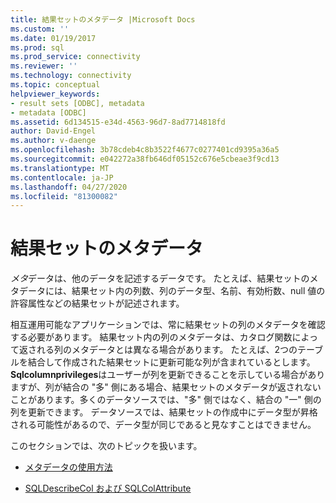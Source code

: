 ```yaml
---
title: 結果セットのメタデータ |Microsoft Docs
ms.custom: ''
ms.date: 01/19/2017
ms.prod: sql
ms.prod_service: connectivity
ms.reviewer: ''
ms.technology: connectivity
ms.topic: conceptual
helpviewer_keywords:
- result sets [ODBC], metadata
- metadata [ODBC]
ms.assetid: 6d134515-e34d-4563-96d7-8ad7714818fd
author: David-Engel
ms.author: v-daenge
ms.openlocfilehash: 3b78cdeb4c8b3522f4677c0277401cd9395a36a5
ms.sourcegitcommit: e042272a38fb646df05152c676e5cbeae3f9cd13
ms.translationtype: MT
ms.contentlocale: ja-JP
ms.lasthandoff: 04/27/2020
ms.locfileid: "81300082"
---
```

# <a name="result-set-metadata"></a>結果セットのメタデータ
*メタ*データは、他のデータを記述するデータです。 たとえば、結果セットのメタデータには、結果セット内の列数、列のデータ型、名前、有効桁数、null 値の許容属性などの結果セットが記述されます。  
  
 相互運用可能なアプリケーションでは、常に結果セットの列のメタデータを確認する必要があります。 結果セット内の列のメタデータは、カタログ関数によって返される列のメタデータとは異なる場合があります。 たとえば、2つのテーブルを結合して作成された結果セットに更新可能な列が含まれているとします。 **Sqlcolumnprivileges**はユーザーが列を更新できることを示している場合がありますが、列が結合の "多" 側にある場合、結果セットのメタデータが返されないことがあります。多くのデータソースでは、"多" 側ではなく、結合の "一" 側の列を更新できます。 データソースでは、結果セットの作成中にデータ型が昇格される可能性があるので、データ型が同じであると見なすことはできません。  
  
 このセクションでは、次のトピックを扱います。  
  
-   [メタデータの使用方法](../../../odbc/reference/develop-app/how-is-metadata-used.md)  
  
-   [SQLDescribeCol および SQLColAttribute](../../../odbc/reference/develop-app/sqldescribecol-and-sqlcolattribute.md)
